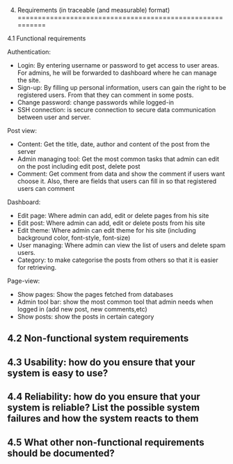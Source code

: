 4. Requirements (in traceable (and measurable) format)
==========================================================

4.1 Functional requirements

Authentication:

 * Login: By entering username or password to get access to user areas. For admins, he will be forwarded to dashboard where he can manage the site.
 * Sign-up: By filling up personal information, users can gain the right to be registered users. From that they can comment in some posts.
 * Change password: change passwords while logged-in
 * SSH connection: is secure connection to secure data communication between user and server.

Post view:

 * Content: Get the title, date, author and content of the post from the server
 * Admin managing tool: Get the most common tasks that admin can edit on the post including edit post, delete post
 * Comment: Get comment from data and show the comment if users want choose it. Also, there are fields that users can fill in so that registered users can comment 
 

Dashboard:

 * Edit page: Where admin can add, edit or delete pages from his site
 * Edit post: Where admin can add, edit or delete posts from his site
 * Edit theme: Where admin can edit theme for his site (including background color, font-style, font-size)
 * User managing: Where admin can view the list of users and delete spam users.
 * Category: to make categorise the posts from others so that it is easier for retrieving.


Page-view:

 * Show pages: Show the pages fetched from databases
 * Admin tool bar: show the most common tool that admin needs when logged in (add new post,  new comments,etc)
 * Show posts: show the posts in certain category 


4.2 Non-functional system requirements
-------------------------

4.3 Usability: how do you ensure that your system is easy to use?
-------------------------

4.4 Reliability: how do you ensure that your system is reliable? List the possible system failures and how the system reacts to them
-------------------------

4.5 What other non-functional requirements should be documented?
-------------------------
